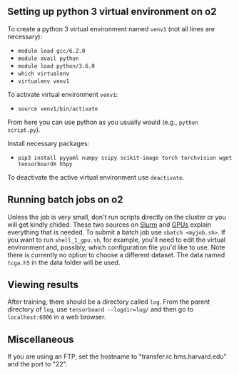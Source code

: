 ## Setting up python 3 virtual environment on o2

To create a python 3 virtual environment named `venv1` (not all lines are necessary):
*   `module load gcc/6.2.0`
*   `module avail python`
*   `module load python/3.6.0`
*   `which virtualenv`
*   `virtualenv venv1`

To activate virtual environment `venv1`:
*   `source venv1/bin/activate`

From here you can use python as you usually would (e.g., `python script.py`).

Install necessary packages:
*   `pip3 install pyyaml numpy scipy scikit-image torch torchvision wget tensorboardX h5py`

To deactivate the active virtual environment use `deactivate`.

## Running batch jobs on o2

Unless the job is very small, don't run scripts directly on the cluster or you will get kindly chided. These two sources on [Slurm](https://wiki.rc.hms.harvard.edu/display/O2/Using+Slurm+Basic)  and [GPUs](https://wiki.rc.hms.harvard.edu/display/O2/Using+O2+GPU+resources) explain everything that is needed. To submit a batch job use `sbatch <myjob.sh>`. If you want to run `shell_1_gpu.sh`, for example, you'll need to edit the virtual environment and, possibly, which configuration file you'd like to use. Note there is currently no option to choose a different dataset. The data named `tcga.h5` in the data folder will be used. 

## Viewing results

After training, there should be a directory called `log`. From the parent directory of `log`, use `tensorboard --logdir=log/` and then go to `localhost:6006` in a web browser. 

## Miscellaneous 

If you are using an FTP, set the hostname to "transfer.rc.hms.harvard.edu" and the port to "22".
